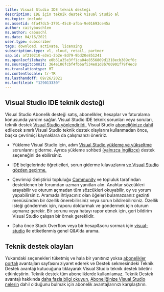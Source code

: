```yaml
---
title: Visual Studio IDE teknik desteği
description: IDE için teknik destek Visual Studio al
ms.topic: include
ms.assetid: 4fa47dc5-3791-45c8-afba-9e01693ce45a
author: caitybuschlen
ms.author: cabuschl
ms.date: 04/16/2021
user.type: subscriber
tags: download, activate, licensing
subscription.type: vl, cloud, retail, partner
sap.id: af210210-e3e1-2b2e-8d79-9bd20e851241
ms.openlocfilehash: e0b51a35e3ff1ca04e8556809d1318ecb389cf0c
ms.sourcegitcommit: 364e106fcbf4fb6af534e81d8b700901f79f4ec8
ms.translationtype: MT
ms.contentlocale: tr-TR
ms.lasthandoff: 09/26/2021
ms.locfileid: "129013330"
---
```

## <a name="visual-studio-ide-technical-support"></a>Visual Studio IDE teknik desteği 

Visual Studio Abonelik desteği satış, abonelikler, hesaplar ve faturalama konusunda yardım sağlar. Visual Studio IDE teknik sorunları veya soruları, teknik destek [Visual Studio yönlendirildi.](https://visualstudio.microsoft.com/vs/support/) Visual Studio [aboneliğinize dahil](https://docs.microsoft.com/visualstudio/subscriptions/vs-tech-support) edilecek sınırlı Visual Studio teknik destek olaylarını kullanmadan önce, başka çevrimiçi kaynaklara da çalışmanızı öneririz.

- Yükleme Visual Studio için, adım [Visual Studio yükleme ve yükseltme](https://docs.microsoft.com/visualstudio/install/troubleshooting-installation-issues) sorunlarını giderme. Ayrıca yükleme sohbeti [(yalnızca İngilizce)](https://visualstudio.microsoft.com/vs/support/#talktous) destek seçeneğini de ebilirsiniz.

- IDE belgelerinde öğreticileri, sorun giderme kılavuzlarını [ve Visual Studio gözden geçirme.](https://docs.microsoft.com/visualstudio/ide/) 

- Çevrimiçi Geliştirici topluluğu [Community](https://developercommunity.visualstudio.com/) ve topluluk tarafından desteklenen bir forumdan uzman yanıtları alın. Anahtar sözcükleri arayabilir ve oturum açmadan tüm sözcükleri okuyabilir, oy ve yorum yapabilirsiniz. Aramada ihtiyacınız olan öğeleri bulamazsanız gezinti menüsünden bir özellik önerebilirsiniz veya sorun bildirebilirsiniz. Özellik isteği göndermek için, raporu doldurmak ve göndermek için oturum açmanız gerekir. Bir sorunu veya hatayı rapor etmek için, geri bildirim Visual Studio çalışan bir örnek gereklidir.  

- Daha önce Stack Overflow veya bir hesap&soru sormak için [visual-studio](https://stackoverflow.com/questions/tagged/visual-studio?tab=Newest) ile etiketlenmiş genel Q&A'da arama.  

## <a name="technical-support-incidents"></a>Teknik destek olayları 

Yukarıdaki seçenekleri tüketmiş ve hala bir yanıtınız yoksa [abonelikler portalı](https://my.visualstudio.com/Benefits) avantajları sayfasını ziyaret ederek ve Destek sekmesindeki Teknik Destek avantajı kutucuğuna tıklayarak Visual Studio teknik destek biletini etkinleştirin. Teknik destek tüm aboneliklerde kullanılamaz. Teknik Destek avantajı hakkında [daha fazla bilgi okuyun.](https://docs.microsoft.com/visualstudio/subscriptions/vs-tech-support) [Aboneliğinize Visual Studio nelerin](https://visualstudio.microsoft.com/vs/benefits/#azure?cat=visual-studio-enterprise-subscription) dahil olduğunu bulmak için abonelik avantajlarınızı karşılaştırın.